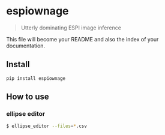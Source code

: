 # espiownage
> Utterly dominating ESPI image inference


This file will become your README and also the index of your documentation.

## Install

`pip install espiownage`

## How to use

### ellipse editor

```bash
$ ellipse_editor --files=*.csv
```
